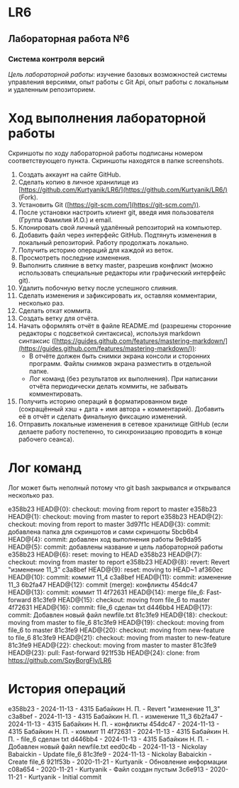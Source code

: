 # LR6
## __Лабораторная работа №6__
### __Система контроля версий__
_Цель лабораторной работы_: изучение базовых возможностей системы управления версиями, опыт работы с Git Api, опыт работы с локальным и удаленным репозиторием.

# Ход выполнения лабораторной работы
Скриншоты по ходу лабораторной работы подписаны номером соответствующего пункта. Скриншоты находятся в папке screenshots.
1. Создать аккаунт на сайте GitHub.
2. Сделать копию в личное хранилище из [https://github.com/Kurtyanik/LR6/](https://github.com/Kurtyanik/LR6/) (Fork).
3. Установить Git ([https://git-scm.com/](https://git-scm.com/)).
4. После установки настроить клиент git, введя имя пользователя (Группа Фамилия И.О.) и email.
5. Клонировать свой личный удалённый репозиторий на компьютер.
6. Добавить файл через интерфейс GitHub. Подтянуть изменения в локальный репозиторий. Работу продолжать локально.
7. Получить историю операций для каждой из веток.
8. Просмотреть последние изменения.
9. Выполнить слияние в ветку master, разрешив конфликт (можно использовать специальные редакторы или графический интерфейс git).
10. Удалить побочную ветку после успешного слияния.
11. Сделать изменения и зафиксировать их, оставляя комментарии, несколько раз.
12. Сделать откат коммита.
13. Создать ветку для отчёта.
14. Начать оформлять отчёт в файле README.md (разрешены сторонние редакторы с подсветкой синтаксиса), используя markdown синтаксис ([https://guides.github.com/features/mastering-markdown/](https://guides.github.com/features/mastering-markdown/)):
    - В отчёте должен быть снимки экрана консоли и сторонних программ. Файлы снимков экрана разместить в отдельной папке.
    - Лог команд (без результатов их выполнения). При написании отчёта периодически делать коммиты, не забывать комментировать.
15. Получить историю операций в форматированном виде (сокращённый хэш + дата + имя автора + комментарий). Добавить её в отчёт и сделать финальную фиксацию изменений.
16. Отправить локальные изменения в сетевое хранилище GitHub (если делаете работу постепенно, то синхронизацию проводить в конце рабочего сеанса).

# Лог команд
Лог может быть неполный потому что git bash закрывался и открывался несколько раз. 

e358b23 HEAD@{0}: checkout: moving from report to master
e358b23 HEAD@{1}: checkout: moving from master to report
e358b23 HEAD@{2}: checkout: moving from report to master
3d97f1c HEAD@{3}: commit: добавлена папка для скриншотов и сами скриншоты
5bcb6b4 HEAD@{4}: commit: добавлен ход выполнения работы
9e9da95 HEAD@{5}: commit: добавлены название и цель лабораторной работы
e358b23 HEAD@{6}: reset: moving to HEAD
e358b23 HEAD@{7}: checkout: moving from master to report
e358b23 HEAD@{8}: revert: Revert "изменение 11_3"
c3a8bef HEAD@{9}: reset: moving to HEAD~1
af360ec HEAD@{10}: commit: коммит 11_4
c3a8bef HEAD@{11}: commit: изменение 11_3
6b2fa47 HEAD@{12}: commit (merge): конфликты
454dc47 HEAD@{13}: commit: коммит 11
4f72631 HEAD@{14}: merge file_6: Fast-forward
81c3fe9 HEAD@{15}: checkout: moving from file_6 to master
4f72631 HEAD@{16}: commit: file_6 сделан txt
d446bb4 HEAD@{17}: commit: Добавлен новый файл newfile.txt
81c3fe9 HEAD@{18}: checkout: moving from master to file_6
81c3fe9 HEAD@{19}: checkout: moving from file_6 to master
81c3fe9 HEAD@{20}: checkout: moving from new-feature to file_6
81c3fe9 HEAD@{21}: checkout: moving from master to new-feature
81c3fe9 HEAD@{22}: checkout: moving from master to master
81c3fe9 HEAD@{23}: pull: Fast-forward
921f53b HEAD@{24}: clone: from https://github.com/SpyBorgFly/LR6


# История операций

e358b23 - 2024-11-13 - 4315 Бабайкин Н.  П. - Revert "изменение 11_3"
c3a8bef - 2024-11-13 - 4315 Бабайкин Н.  П. - изменение 11_3
6b2fa47 - 2024-11-13 - 4315 Бабайкин Н.  П. - конфликты
454dc47 - 2024-11-13 - 4315 Бабайкин Н.  П. - коммит 11
4f72631 - 2024-11-13 - 4315 Бабайкин Н.  П. - file_6 сделан txt
d446bb4 - 2024-11-13 - 4315 Бабайкин Н.  П. - Добавлен новый файл newfile.txt
eed0c4b - 2024-11-13 - Nickolay Babaickin - Update file_6
81c3fe9 - 2024-11-13 - Nickolay Babaickin - Create file_6
921f53b - 2020-11-21 - Kurtyanik - Обновление информации
c08a654 - 2020-11-21 - Kurtyanik - Файл создан пустым
3c6e913 - 2020-11-21 - Kurtyanik - Initial commit

